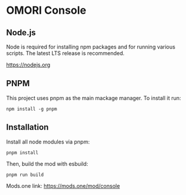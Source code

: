 # OMORI Console

## Node.js

Node is required for installing npm packages and for running various scripts. The latest LTS release is recommended.

https://nodejs.org

## PNPM

This project uses pnpm as the main mackage manager. To install it run:

```
npm install -g pnpm
```

## Installation

Install all node modules via pnpm:

```
pnpm install
```

Then, build the mod with esbuild:

```
pnpm run build
```

Mods.one link: https://mods.one/mod/console
